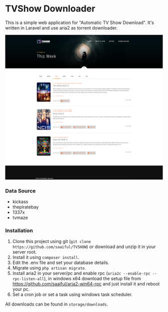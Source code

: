 # TVShow Downloader

This is a simple web application for "Automatic TV Show Download". It's written in Laravel and use aria2 as torrent downloader. 

![TVShow Downloader](tvs.png)


### Data Source
* kickass
* thepiratebay
* 1337x
* tvmaze


### Installation
1. Clone this project using git (`git clone https://github.com/saaiful/TVSHOW`) or download and unzip it in your server root.
2. Install it using `composer install`.
3. Edit the .env file and set your database details.
4. Migrate using `php artisan migrate`.
5. Install aria2 in your server/pc and enable rpc (`aria2c --enable-rpc --rpc-listen-all`), in windows x64 download the setup file from https://github.com/saaiful/aria2-win64-rpc and just install it and reboot your pc.
6. Set a cron job or set a task using windows task scheduler. 


All downloads can be found in `storage/downloads`.
